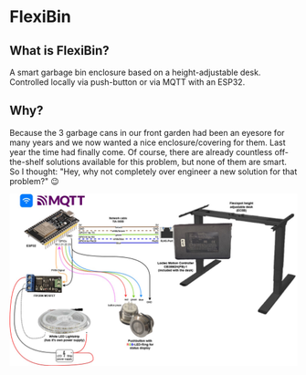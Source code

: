 # FlexiBin

## What is FlexiBin?
A smart garbage bin enclosure based on a height-adjustable desk. Controlled locally via push-button or via MQTT with an ESP32.

## Why?
Because the 3 garbage cans in our front garden had been an eyesore for many years and we now wanted a nice enclosure/covering for them. Last year the time had finally come.
Of course, there are already countless off-the-shelf solutions available for this problem, but none of them are smart. So I thought: "Hey, why not completely over engineer a new solution for that problem?" :wink:

![Wiring](doc/FlexiBin-wiring.jpg)


